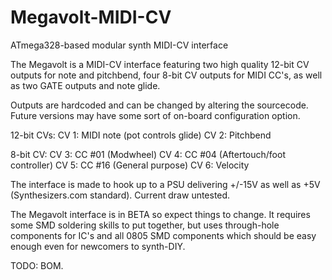 # Megavolt-MIDI-CV
ATmega328-based modular synth MIDI-CV interface

The Megavolt is a MIDI-CV interface featuring two high quality 12-bit CV outputs for note and pitchbend, four 8-bit CV outputs for MIDI CC's, as well as two GATE outputs and note glide.

Outputs are hardcoded and can be changed by altering the sourcecode. Future versions may have some sort of on-board configuration option.

12-bit CVs:
CV 1: MIDI note (pot controls glide)
CV 2: Pitchbend

8-bit CV:
CV 3: CC #01 (Modwheel)
CV 4: CC #04 (Aftertouch/foot controller)
CV 5: CC #16 (General purpose)
CV 6: Velocity

The interface is made to hook up to a PSU delivering +/-15V as well as +5V (Synthesizers.com standard).
Current draw untested.

The Megavolt interface is in BETA so expect things to change. It requires some SMD soldering skills to put together, but uses through-hole components for IC's and all 0805 SMD components which should be easy enough even for newcomers to synth-DIY.

TODO: BOM.
